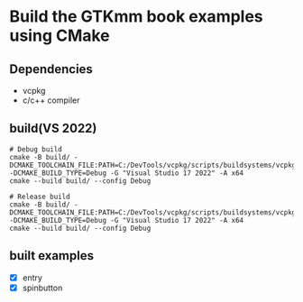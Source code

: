 # Build the GTKmm book examples using CMake

## Dependencies

- vcpkg
- c/c++ compiler

## build(VS 2022)

```[]
# Debug build
cmake -B build/ -DCMAKE_TOOLCHAIN_FILE:PATH=C:/DevTools/vcpkg/scripts/buildsystems/vcpkg.cmake -DCMAKE_BUILD_TYPE=Debug -G "Visual Studio 17 2022" -A x64
cmake --build build/ --config Debug

# Release build
cmake -B build/ -DCMAKE_TOOLCHAIN_FILE:PATH=C:/DevTools/vcpkg/scripts/buildsystems/vcpkg.cmake -DCMAKE_BUILD_TYPE=Debug -G "Visual Studio 17 2022" -A x64
cmake --build build/ --config Debug
```

## built examples

- [x] entry
- [x] spinbutton
